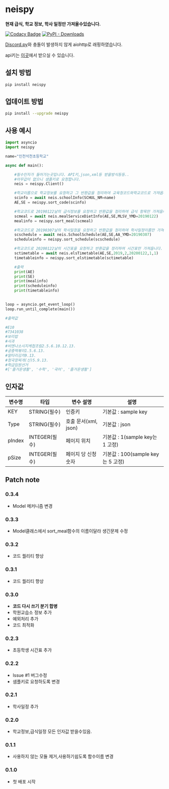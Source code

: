 # neispy

**현재 급식, 학교 정보, 학사 일정만 가져올수있습니다.**  

[![Codacy Badge](https://api.codacy.com/project/badge/Grade/26f53a7e434c4f079415ab23cb51700d)](https://app.codacy.com/manual/SaidBySolo/neispy/dashboard)
[![PyPI - Downloads](https://img.shields.io/pypi/dm/neispy)](https://pypi.org/project/neispy/)

[Discord.py](https://github.com/Rapptz/discord.py)와 충돌이 발생하지 않게 aiohttp로 래핑하였습니다.

api키는 [이곳](https://open.neis.go.kr/portal/guide/actKeyPage.do)에서 받으실 수 있습니다.    

## 설치 방법

```sh
pip install neispy
```

## 업데이트 방법

```sh
pip install --upgrade neispy
```

## 사용 예시

```py
import asyncio
import neispy

name="인천석천초등학교"

async def main():

    #필수인자가 들어가는곳입니다. API키,json,xml등 받을방식등등..
    #아무값이 없으니 샘플키로 요청합니다.
    neis = neispy.Client()

    #학교이름으로 학교정보를 요청하고 그 반환값을 정리하여 교육청코드와학교코드로 가져옵니다.
    scinfo = await neis.schoolInfo(SCHUL_NM=name)
    AE,SE = neispy.sort_code(scinfo)

    #학교코드로 20190122날의 급식정보를 요청하고 반환값을 정리하여 급식 항목만 가져옵니다.
    scmeal = await neis.mealServiceDietInfo(AE,SE,MLSV_YMD=20190122)
    mealinfo = neispy.sort_meal(scmeal)

    #학교코드로 20190307날의 학사일정을 요청하고 반환값을 정리하여 학사일정이름만 가져옵니다.
    scschedule = await neis.SchoolSchedule(AE,SE,AA_YMD=20190307)
    scheduleinfo = neispy.sort_schedule(scschedule)

    #학교코드로 20200122날의 시간표을 요청하고 반환값을 정리하여 시간표만 가져옵니다.
    sctimetable = await neis.elsTimetable(AE,SE,2019,2,20200122,1,1)
    timetableinfo = neispy.sort_elstimetable(sctimetable)

    #출력
    print(AE)
    print(SE)
    print(mealinfo)
    print(scheduleinfo)
    print(timetableinfo)
    

loop = asyncio.get_event_loop()
loop.run_until_complete(main())

#출력값

#E10
#7341038
#보리밥
#사과
#비엔나소시지케첩조림2.5.6.10.12.13.
#궁중떡볶이1.5.6.13.
#알타리김치9.13.
#청국장찌개(신)5.9.13.
#학급임원선거
#['즐거운생활', '수학', '국어', '즐거운생활']
```

## 인자값

|변수명|타입|변수 설명|설명|
|---|-----|------|---------|
|KEY|STRING(필수)|인증키|기본값 : sample key|
|Type|STRING(필수)|호출 문서(xml, json)|기본값 : json|
|pIndex|INTEGER(필수)|페이지 위치|기본값 : 1(sample key는 1 고정)|
|pSize|INTEGER(필수)|페이지 당 신청 숫자|기본값 : 100(sample key는 5 고정)|

## Patch note

### 0.3.4

* Model 메커니즘 변경

### 0.3.3

* Model클래스에서 sort_meal함수의 이름이달라 생긴문제 수정

### 0.3.2

* 코드 퀄리티 향상

### 0.3.1

* 코드 퀄리티 향상

### 0.3.0

* **코드 다시 쓰기 분기 합병**
* 학원교습소 정보 추가
* 예외처리 추가
* 코드 최적화

### 0.2.3

* 초등학생 시간표 추가

### 0.2.2

* Issue #1 버그수정
* 샘플키로 요청하도록 변경

### 0.2.1

* 학사일정 추가

### 0.2.0

* 학교정보,급식일정 모든 인자값 받을수있음.

### 0.1.1

* 사용하지 않는 모듈 제거,사용하기쉽도록 함수이름 변경

### 0.1.0

* 첫 배포 시작
